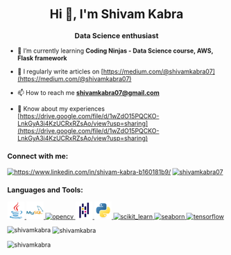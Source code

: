 <h1 align="center">Hi 👋, I'm Shivam Kabra</h1>
<h3 align="center">Data Science enthusiast</h3>

- 🌱 I’m currently learning **Coding Ninjas - Data Science course, AWS, Flask framework**

- 📝 I regularly write articles on [https://medium.com/@shivamkabra07](https://medium.com/@shivamkabra07)

- 📫 How to reach me **shivamkabra07@gmail.com**

- 📄 Know about my experiences [https://drive.google.com/file/d/1wZdO15PQCKO-LnkGyA3i4KzUCRxRZsAo/view?usp=sharing](https://drive.google.com/file/d/1wZdO15PQCKO-LnkGyA3i4KzUCRxRZsAo/view?usp=sharing)

<h3 align="left">Connect with me:</h3>
<p align="left">
<a href="https://linkedin.com/in/https://www.linkedin.com/in/shivam-kabra-b160181b9/" target="blank"><img align="center" src="https://raw.githubusercontent.com/rahuldkjain/github-profile-readme-generator/master/src/images/icons/Social/linked-in-alt.svg" alt="https://www.linkedin.com/in/shivam-kabra-b160181b9/" height="30" width="40" /></a>
<a href="https://www.leetcode.com/shivamkabra07" target="blank"><img align="center" src="https://raw.githubusercontent.com/rahuldkjain/github-profile-readme-generator/master/src/images/icons/Social/leet-code.svg" alt="shivamkabra07" height="30" width="40" /></a>
</p>

<h3 align="left">Languages and Tools:</h3>
<p align="left"> <a href="https://www.java.com" target="_blank" rel="noreferrer"> <img src="https://raw.githubusercontent.com/devicons/devicon/master/icons/java/java-original.svg" alt="java" width="40" height="40"/> </a> <a href="https://www.mysql.com/" target="_blank" rel="noreferrer"> <img src="https://raw.githubusercontent.com/devicons/devicon/master/icons/mysql/mysql-original-wordmark.svg" alt="mysql" width="40" height="40"/> </a> <a href="https://opencv.org/" target="_blank" rel="noreferrer"> <img src="https://www.vectorlogo.zone/logos/opencv/opencv-icon.svg" alt="opencv" width="40" height="40"/> </a> <a href="https://pandas.pydata.org/" target="_blank" rel="noreferrer"> <img src="https://raw.githubusercontent.com/devicons/devicon/2ae2a900d2f041da66e950e4d48052658d850630/icons/pandas/pandas-original.svg" alt="pandas" width="40" height="40"/> </a> <a href="https://www.python.org" target="_blank" rel="noreferrer"> <img src="https://raw.githubusercontent.com/devicons/devicon/master/icons/python/python-original.svg" alt="python" width="40" height="40"/> </a> <a href="https://scikit-learn.org/" target="_blank" rel="noreferrer"> <img src="https://upload.wikimedia.org/wikipedia/commons/0/05/Scikit_learn_logo_small.svg" alt="scikit_learn" width="40" height="40"/> </a> <a href="https://seaborn.pydata.org/" target="_blank" rel="noreferrer"> <img src="https://seaborn.pydata.org/_images/logo-mark-lightbg.svg" alt="seaborn" width="40" height="40"/> </a> <a href="https://www.tensorflow.org" target="_blank" rel="noreferrer"> <img src="https://www.vectorlogo.zone/logos/tensorflow/tensorflow-icon.svg" alt="tensorflow" width="40" height="40"/> </a> </p>

<p><img align="left" src="https://github-readme-stats.vercel.app/api/top-langs?username=shivamkabra&show_icons=true&locale=en&layout=compact" alt="shivamkabra" /></p>

<p>&nbsp;<img align="center" src="https://github-readme-stats.vercel.app/api?username=shivamkabra&show_icons=true&locale=en" alt="shivamkabra" /></p>

<p><img align="center" src="https://github-readme-streak-stats.herokuapp.com/?user=shivamkabra&" alt="shivamkabra" /></p>

